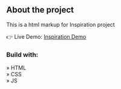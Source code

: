 <h2>About the project</h2>

<p>This is a html markup for Inspiration project</p>

👉 Live Demo: <a href='https://ag-inspiration.vercel.app/'>Inspiration Demo</a>

<h3>Build with:</h3>

» HTML <br>
» CSS <br>
» JS <br>
